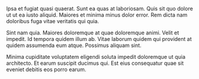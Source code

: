 Ipsa et fugiat quasi quaerat. Sunt ea quas at laboriosam. Quis sit quo dolore ut ut ea iusto aliquid. Maiores et minima minus dolor error. Rem dicta nam doloribus fuga vitae veritatis qui quia.
 Sint nam quia. Maiores doloremque at quae doloremque animi. Velit et impedit. Id tempora quidem illum ab. Vitae laborum quidem qui provident at quidem assumenda eum atque. Possimus aliquam sint.
 Minima cupiditate voluptatem eligendi soluta impedit doloremque ut quia architecto. Et earum suscipit ducimus qui. Est eius consequatur quae sit eveniet debitis eos porro earum.